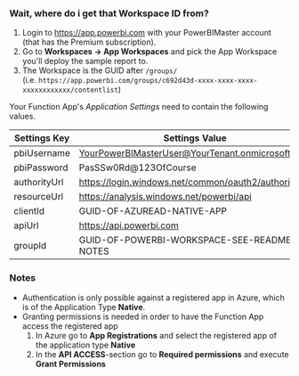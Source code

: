 ### Wait, where do i get that Workspace ID from?

1. Login to https://app.powerbi.com with your PowerBIMaster account (that has the Premium subscription).
2. Go to **Workspaces -> App Workspaces** and pick the App Workspace you'll deploy the sample report to.
3. The Workspace is the GUID after `/groups/`<br>
   (i.e. `https://app.powerbi.com/groups/c692d43d-xxxx-xxxx-xxxx-xxxxxxxxxxxx/contentlist`)


Your Function App's _Application Settings_ need to contain the following values.

| Settings Key | Settings Value                                     |
| ------------ | -------------------------------------------------- |
| pbiUsername  | YourPowerBIMasterUser@YourTenant.onmicrosoft.com   |
| pbiPassword  | PasSSw0Rd@123OfCourse                              |
| authorityUrl | https://login.windows.net/common/oauth2/authorize/ |
| resourceUrl  | https://analysis.windows.net/powerbi/api           |
| clientId     | GUID-OF-AZUREAD-NATIVE-APP                         |
| apiUrl       | https://api.powerbi.com                            |
| groupId      | GUID-OF-POWERBI-WORKSPACE-SEE-README-NOTES         |

### Notes

- Authentication is only possible against a registered app in Azure, which is of the Application Type **Native**.
- Granting permissions is needed in order to have the Function App access the registered app<br>
  1. In Azure go to **App Registrations** and select the registered app of the application type **Native**<br>
  2. In the **API ACCESS**-section go to **Required permissions** and execute **Grant Permissions**